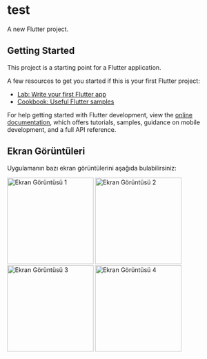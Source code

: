 # test

A new Flutter project.

## Getting Started

This project is a starting point for a Flutter application.

A few resources to get you started if this is your first Flutter project:

- [Lab: Write your first Flutter app](https://docs.flutter.dev/get-started/codelab)
- [Cookbook: Useful Flutter samples](https://docs.flutter.dev/cookbook)

For help getting started with Flutter development, view the
[online documentation](https://docs.flutter.dev/), which offers tutorials,
samples, guidance on mobile development, and a full API reference.
## Ekran Görüntüleri

Uygulamanın bazı ekran görüntülerini aşağıda bulabilirsiniz:
<div align="start">
<img src="https://github.com/HakanOzsoyler/test/assets/77840330/f741690a-0aa8-4eaf-9d5c-a4081e913eaa" width="200" alt="Ekran Görüntüsü 1">
<img src="https://github.com/HakanOzsoyler/test/assets/77840330/0ca5c5b6-670c-45da-9866-7d93e631e529" width="200" alt="Ekran Görüntüsü 2">
<img src="https://github.com/HakanOzsoyler/test/assets/77840330/6585064e-b624-4587-ab01-a2d24b7ab2bf" width="200" alt="Ekran Görüntüsü 3">
<img src="https://github.com/HakanOzsoyler/test/assets/77840330/8afcadc8-6482-41db-8c02-81ff6e1a2e3c" width="200" alt="Ekran Görüntüsü 4">
</div>

